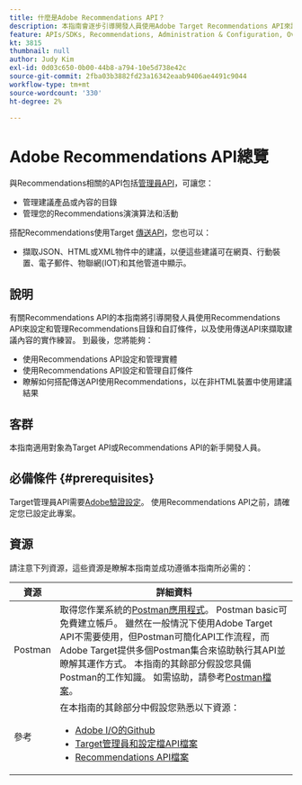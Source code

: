 ```yaml
---
title: 什麼是Adobe Recommendations API？
description: 本指南會逐步引導開發人員使用Adobe Target Recommendations API來設定和管理Recommendations目錄和自訂條件，以及使用傳送API來擷取建議內容。
feature: APIs/SDKs, Recommendations, Administration & Configuration, Overview
kt: 3815
thumbnail: null
author: Judy Kim
exl-id: 0d03c650-0b00-44b8-a794-10e5d738e42c
source-git-commit: 2fba03b3882fd23a16342eaab9406ae4491c9044
workflow-type: tm+mt
source-wordcount: '330'
ht-degree: 2%

---
```


# Adobe Recommendations API總覽

與Recommendations相關的API包括[管理員API](../../before-administer/target-api-overview.md)，可讓您：

* 管理建議產品或內容的目錄
* 管理您的Recommendations演演算法和活動

搭配Recommendations使用Target [傳送API](../../implement/delivery-api/overview.md)，您也可以：

* 擷取JSON、HTML或XML物件中的建議，以便這些建議可在網頁、行動裝置、電子郵件、物聯網(IOT)和其他管道中顯示。

## 說明

有關Recommendations API的本指南將引導開發人員使用Recommendations API來設定和管理Recommendations目錄和自訂條件，以及使用傳送API來擷取建議內容的實作練習。 到最後，您將能夠：

* 使用Recommendations API設定和管理實體
* 使用Recommendations API設定和管理自訂條件
* 瞭解如何搭配傳送API使用Recommendations，以在非HTML裝置中使用建議結果

## 客群

本指南適用對象為Target API或Recommendations API的新手開發人員。

## 必備條件 {#prerequisites}

Target管理員API需要[Adobe驗證設定](../configure-authentication.md)。 使用Recommendations API之前，請確定您已設定此專案。

## 資源

請注意下列資源，這些資源是瞭解本指南並成功遵循本指南所必需的：

| 資源 | 詳細資料 |
| --- | --- |
| Postman | 取得您作業系統的[Postman應用程式](https://www.postman.com/downloads/)。 Postman basic可免費建立帳戶。 雖然在一般情況下使用Adobe Target API不需要使用，但Postman可簡化API工作流程，而Adobe Target提供多個Postman集合來協助執行其API並瞭解其運作方式。 本指南的其餘部分假設您具備Postman的工作知識。 如需協助，請參考[Postman檔案](https://learning.getpostman.com/)。 |
| 參考 | 在本指南的其餘部分中假設您熟悉以下資源：<UL><li>[Adobe I/O的Github](https://github.com/adobeio)</li><li>[Target管理員和設定檔API檔案](../../administer/admin-api/admin-api-overview-new.md)</li><li>[Recommendations API檔案](https://developer.adobe.com/target/administer/recommendations-api/)</li></UL> |
